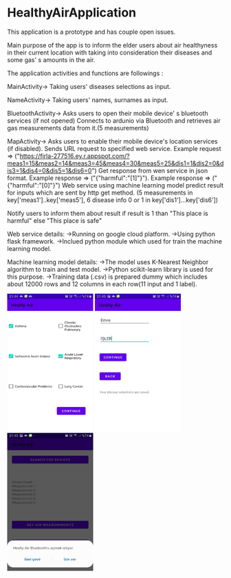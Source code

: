 # HealthyAirApplication

This application is a prototype and has couple open issues.

Main purpose of the app is to inform the elder users about air healthyness in their current location with taking into consideration their diseases and some gas' s amounts in the air.

The application activities and functions are followings :

MainActivity-> Taking users' diseases selections as input.

NameActivity-> Taking users' names, surnames as input.

BluetoothActivity-> Asks users to open their mobile device' s bluetooth services (if not opened)
Connects to ardunio via Bluetooth and retrieves air gas measurements data from it.(5 measurements)

MapActivity-> Asks users to enable their mobile device's location services (if  disabled).
Sends URL request to specified web service. Example request => ("https://firla-277516.ey.r.appspot.com/?meas1=15&meas2=14&meas3=45&meas4=30&meas5=25&dis1=1&dis2=0&dis3=1&dis4=0&dis5=1&dis6=0")
Get response from wen service in json format. Example response => ("{"harmful":"[1]"}"). Example response => ("{"harmful":"[0]"}")
Web service using machine learning model predict result for inputs which are sent by http get method. (5 measurements in key['meas1']..key['meas5'], 6 disease info 0 or 1 in key['dis1']...key['dis6'])

Notify users to inform them about result if result is 1 than "This place is harmful" else "This place is safe"

Web service details:
->Running on google cloud platform.
->Using python flask framework.
->Inclued python module which used for train the machine learning model.

Machine learning model details:
->The model uses K-Nearest Neighbor algorithm to train and test model.
->Python scikit-learn library is used for this purpose.
->Training data (.csv) is prepared dummy which includes about 12000 rows and 12 columns in each row(11 input and 1 label).


<img src="images/1.jpg" width="200" height="320"> 
<img src="images/2.jpg" width="200" height="320"> 
<img src="images/3.jpg" width="200" height="320">
